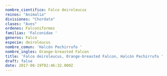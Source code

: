```yaml
---
nombre_cientifico: Falco deiroleucus
reinos: "Animalia"
divisiones: "Chordata"
clases: "Aves"
ordenes: Falconiformes
familias: 'Falconidae '
generos: Falco
especie: deiroleucus
nombre_comun: 'Halcón Pechirrufo '
nombre_ingles: Orange-breasted Falcon
title: 'Falco deiroleucus, Orange-breasted Falcon, Halcón Pechirrufo '
draft: false
date: 2017-08-19T02:46:32.000Z
---
```



